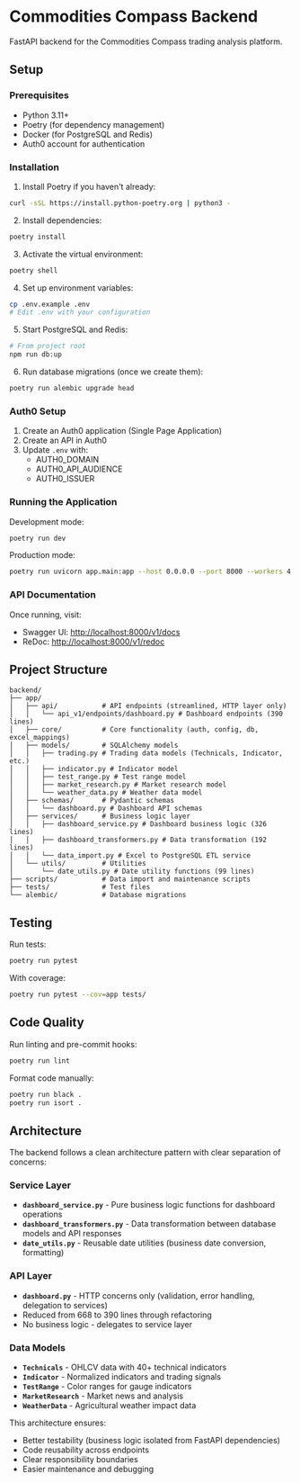 # Commodities Compass Backend

FastAPI backend for the Commodities Compass trading analysis platform.

## Setup

### Prerequisites

- Python 3.11+
- Poetry (for dependency management)
- Docker (for PostgreSQL and Redis)
- Auth0 account for authentication

### Installation

1. Install Poetry if you haven't already:

```bash
curl -sSL https://install.python-poetry.org | python3 -
```

2. Install dependencies:

```bash
poetry install
```

3. Activate the virtual environment:

```bash
poetry shell
```

4. Set up environment variables:

```bash
cp .env.example .env
# Edit .env with your configuration
```

5. Start PostgreSQL and Redis:

```bash
# From project root
npm run db:up
```

6. Run database migrations (once we create them):

```bash
poetry run alembic upgrade head
```

### Auth0 Setup

1. Create an Auth0 application (Single Page Application)
2. Create an API in Auth0
3. Update `.env` with:
   - AUTH0_DOMAIN
   - AUTH0_API_AUDIENCE
   - AUTH0_ISSUER

### Running the Application

Development mode:

```bash
poetry run dev
```

Production mode:

```bash
poetry run uvicorn app.main:app --host 0.0.0.0 --port 8000 --workers 4
```

### API Documentation

Once running, visit:

- Swagger UI: <http://localhost:8000/v1/docs>
- ReDoc: <http://localhost:8000/v1/redoc>

## Project Structure

```
backend/
├── app/
│   ├── api/           # API endpoints (streamlined, HTTP layer only)
│   │   └── api_v1/endpoints/dashboard.py # Dashboard endpoints (390 lines)
│   ├── core/          # Core functionality (auth, config, db, excel_mappings)
│   ├── models/        # SQLAlchemy models
│   │   ├── trading.py # Trading data models (Technicals, Indicator, etc.)
│   │   ├── indicator.py # Indicator model
│   │   ├── test_range.py # Test range model
│   │   ├── market_research.py # Market research model
│   │   └── weather_data.py # Weather data model
│   ├── schemas/       # Pydantic schemas
│   │   └── dashboard.py # Dashboard API schemas
│   ├── services/      # Business logic layer
│   │   ├── dashboard_service.py # Dashboard business logic (326 lines)
│   │   ├── dashboard_transformers.py # Data transformation (192 lines)
│   │   └── data_import.py # Excel to PostgreSQL ETL service
│   └── utils/         # Utilities
│       └── date_utils.py # Date utility functions (99 lines)
├── scripts/           # Data import and maintenance scripts
├── tests/             # Test files
└── alembic/           # Database migrations
```

## Testing

Run tests:

```bash
poetry run pytest
```

With coverage:

```bash
poetry run pytest --cov=app tests/
```

## Code Quality

Run linting and pre-commit hooks:

```bash
poetry run lint
```

Format code manually:

```bash
poetry run black .
poetry run isort .
```

## Architecture

The backend follows a clean architecture pattern with clear separation of concerns:

### Service Layer
- **`dashboard_service.py`** - Pure business logic functions for dashboard operations
- **`dashboard_transformers.py`** - Data transformation between database models and API responses
- **`date_utils.py`** - Reusable date utilities (business date conversion, formatting)

### API Layer
- **`dashboard.py`** - HTTP concerns only (validation, error handling, delegation to services)
- Reduced from 668 to 390 lines through refactoring
- No business logic - delegates to service layer

### Data Models
- **`Technicals`** - OHLCV data with 40+ technical indicators
- **`Indicator`** - Normalized indicators and trading signals
- **`TestRange`** - Color ranges for gauge indicators
- **`MarketResearch`** - Market news and analysis
- **`WeatherData`** - Agricultural weather impact data

This architecture ensures:
- Better testability (business logic isolated from FastAPI dependencies)
- Code reusability across endpoints
- Clear responsibility boundaries
- Easier maintenance and debugging
